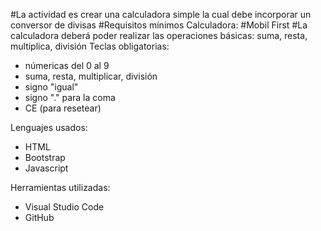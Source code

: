 #La actividad es crear  una calculadora simple la cual debe incorporar un conversor de divisas
#Requisitos mínimos Calculadora:
#Mobil First
#La calculadora deberá poder realizar las operaciones básicas: suma, resta, multiplica, división
Teclas obligatorias:
- númericas del 0 al 9
- suma, resta, multiplicar, división
- signo "igual"
- signo "." para la coma
- CE (para resetear)

Lenguajes usados:
- HTML
- Bootstrap
- Javascript

Herramientas utilizadas:
- Visual Studio Code
- GitHub